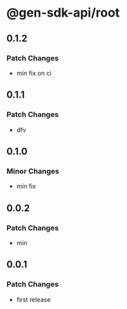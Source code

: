 # @gen-sdk-api/root

## 0.1.2

### Patch Changes

- min fix on ci

## 0.1.1

### Patch Changes

- dfv

## 0.1.0

### Minor Changes

- min fix

## 0.0.2

### Patch Changes

- min

## 0.0.1

### Patch Changes

- first release
